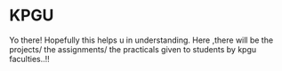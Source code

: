 # KPGU
Yo there!
Hopefully this helps u in understanding.
Here ,there will be the projects/ the assignments/ the practicals given to students by kpgu faculties..!!
